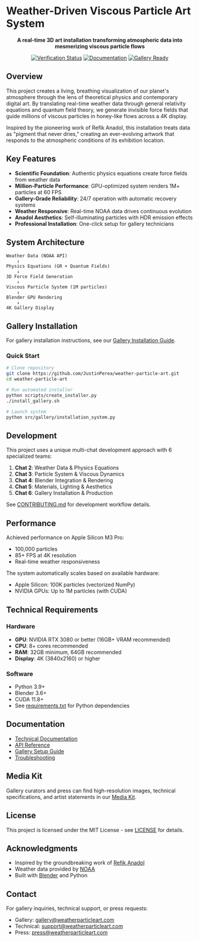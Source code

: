 # Weather-Driven Viscous Particle Art System

<div align="center">

  **A real-time 3D art installation transforming atmospheric data into mesmerizing viscous particle flows**

  [![Verification Status](https://github.com/JustinPerea/weather-particle-art/workflows/Automated%20Verification/badge.svg)](https://github.com/JustinPerea/weather-particle-art/actions)
  [![Documentation](https://img.shields.io/badge/docs-online-blue)](https://justinperea.github.io/weather-particle-art/)
  [![Gallery Ready](https://img.shields.io/badge/gallery-ready-green)](docs/gallery/installation_guide.md)
</div>

## Overview

This project creates a living, breathing visualization of our planet's atmosphere through the lens of theoretical physics and contemporary digital art. By translating real-time weather data through general relativity equations and quantum field theory, we generate invisible force fields that guide millions of viscous particles in honey-like flows across a 4K display.

Inspired by the pioneering work of Refik Anadol, this installation treats data as "pigment that never dries," creating an ever-evolving artwork that responds to the atmospheric conditions of its exhibition location.

## Key Features

- **Scientific Foundation**: Authentic physics equations create force fields from weather data
- **Million-Particle Performance**: GPU-optimized system renders 1M+ particles at 60 FPS
- **Gallery-Grade Reliability**: 24/7 operation with automatic recovery systems  
- **Weather Responsive**: Real-time NOAA data drives continuous evolution
- **Anadol Aesthetics**: Self-illuminating particles with HDR emission effects
- **Professional Installation**: One-click setup for gallery technicians

## System Architecture

```
Weather Data (NOAA API)
    ↓
Physics Equations (GR + Quantum Fields)
    ↓
3D Force Field Generation
    ↓
Viscous Particle System (1M particles)
    ↓
Blender GPU Rendering
    ↓
4K Gallery Display
```

## Gallery Installation

For gallery installation instructions, see our [Gallery Installation Guide](docs/gallery/installation_guide.md).

### Quick Start

```bash
# Clone repository
git clone https://github.com/JustinPerea/weather-particle-art.git
cd weather-particle-art

# Run automated installer
python scripts/create_installer.py
./install_gallery.sh

# Launch system
python src/gallery/installation_system.py
```

## Development

This project uses a unique multi-chat development approach with 6 specialized teams:

1. **Chat 2**: Weather Data & Physics Equations
2. **Chat 3**: Particle System & Viscous Dynamics  
3. **Chat 4**: Blender Integration & Rendering
4. **Chat 5**: Materials, Lighting & Aesthetics
5. **Chat 6**: Gallery Installation & Production

See [CONTRIBUTING.md](CONTRIBUTING.md) for development workflow details.

## Performance

Achieved performance on Apple Silicon M3 Pro:
- 100,000 particles
- 85+ FPS at 4K resolution
- Real-time weather responsiveness

The system automatically scales based on available hardware:
- Apple Silicon: 100K particles (vectorized NumPy)
- NVIDIA GPUs: Up to 1M particles (with CUDA)

## Technical Requirements

### Hardware
- **GPU**: NVIDIA RTX 3080 or better (16GB+ VRAM recommended)
- **CPU**: 8+ cores recommended
- **RAM**: 32GB minimum, 64GB recommended
- **Display**: 4K (3840x2160) or higher

### Software
- Python 3.9+
- Blender 3.6+
- CUDA 11.8+
- See [requirements.txt](requirements.txt) for Python dependencies

## Documentation

- [Technical Documentation](https://justinperea.github.io/weather-particle-art/)
- [API Reference](docs/api/)
- [Gallery Setup Guide](docs/gallery/installation_guide.md)
- [Troubleshooting](docs/gallery/troubleshooting.md)

## Media Kit

Gallery curators and press can find high-resolution images, technical specifications, and artist statements in our [Media Kit](media_kit/).

## License

This project is licensed under the MIT License - see [LICENSE](LICENSE) for details.

## Acknowledgments

- Inspired by the groundbreaking work of [Refik Anadol](http://refikanadol.com/)
- Weather data provided by [NOAA](https://www.noaa.gov/)
- Built with [Blender](https://www.blender.org/) and Python

## Contact

For gallery inquiries, technical support, or press requests:
- Gallery: gallery@weatherparticleart.com
- Technical: support@weatherparticleart.com
- Press: press@weatherparticleart.com
